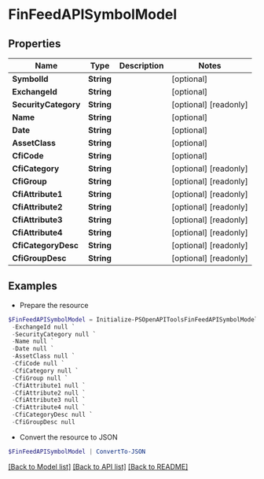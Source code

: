 # FinFeedAPISymbolModel
## Properties

Name | Type | Description | Notes
------------ | ------------- | ------------- | -------------
**SymbolId** | **String** |  | [optional] 
**ExchangeId** | **String** |  | [optional] 
**SecurityCategory** | **String** |  | [optional] [readonly] 
**Name** | **String** |  | [optional] 
**Date** | **String** |  | [optional] 
**AssetClass** | **String** |  | [optional] 
**CfiCode** | **String** |  | [optional] 
**CfiCategory** | **String** |  | [optional] [readonly] 
**CfiGroup** | **String** |  | [optional] [readonly] 
**CfiAttribute1** | **String** |  | [optional] [readonly] 
**CfiAttribute2** | **String** |  | [optional] [readonly] 
**CfiAttribute3** | **String** |  | [optional] [readonly] 
**CfiAttribute4** | **String** |  | [optional] [readonly] 
**CfiCategoryDesc** | **String** |  | [optional] [readonly] 
**CfiGroupDesc** | **String** |  | [optional] [readonly] 

## Examples

- Prepare the resource
```powershell
$FinFeedAPISymbolModel = Initialize-PSOpenAPIToolsFinFeedAPISymbolModel  -SymbolId null `
 -ExchangeId null `
 -SecurityCategory null `
 -Name null `
 -Date null `
 -AssetClass null `
 -CfiCode null `
 -CfiCategory null `
 -CfiGroup null `
 -CfiAttribute1 null `
 -CfiAttribute2 null `
 -CfiAttribute3 null `
 -CfiAttribute4 null `
 -CfiCategoryDesc null `
 -CfiGroupDesc null
```

- Convert the resource to JSON
```powershell
$FinFeedAPISymbolModel | ConvertTo-JSON
```

[[Back to Model list]](../README.md#documentation-for-models) [[Back to API list]](../README.md#documentation-for-api-endpoints) [[Back to README]](../README.md)

